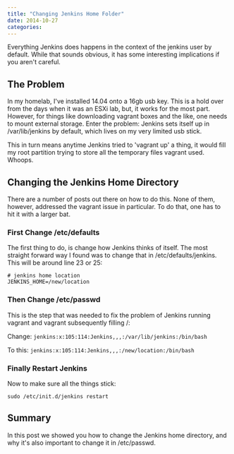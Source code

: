 ```yaml
---
title: "Changing Jenkins Home Folder"
date: 2014-10-27
categories: 
---
```


Everything Jenkins does happens in the context of the jenkins user by default. While that sounds obvious, it has some interesting implications if you aren't careful. 

## The Problem

In my homelab, I've installed 14.04 onto a 16gb usb key. This is a hold over from the days when it was an ESXi lab, but, it works for the most part. However, for things like downloading vagrant boxes and the like, one needs to mount external storage. Enter the problem: Jenkins sets itself up in /var/lib/jenkins by default, which lives on my very limited usb stick.

This in turn means anytime Jenkins tried to 'vagrant up' a thing, it would fill my root partition trying to store all the temporary files vagrant used. Whoops.

## Changing the Jenkins Home Directory

There are a number of posts out there on how to do this. None of them, however, addressed the vagrant issue in particular. To do that, one has to hit it with a larger bat.

### First Change /etc/defaults

The first thing to do, is change how Jenkins thinks of itself. The most straight forward way I found was to change that in /etc/defaults/jenkins. This will be around line 23 or 25:

```
# jenkins home location
JENKINS_HOME=/new/location
```

### Then Change /etc/passwd

This is the step that was needed to fix the problem of Jenkins running vagrant and vagrant subsequently filling /:

Change:
```jenkins:x:105:114:Jenkins,,,:/var/lib/jenkins:/bin/bash```

To this:
```jenkins:x:105:114:Jenkins,,,:/new/location:/bin/bash```

### Finally Restart Jenkins

Now to make sure all the things stick:

```sudo /etc/init.d/jenkins restart```

## Summary

In this post we showed you how to change the Jenkins home directory, and why it's also important to change it in /etc/passwd.